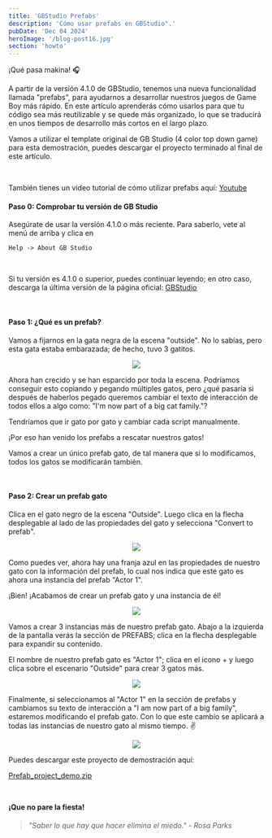```yaml
---
title: 'GBStudio Prefabs'
description: 'Cómo usar prefabs en GBStudio".'
pubDate: 'Dec 04 2024'
heroImage: '/blog-post16.jpg'
section: 'howto'
---
```


¡Qué pasa makina! &#127911;

A partir de la versión 4.1.0 de GBStudio, tenemos una nueva funcionalidad llamada "prefabs", para ayudarnos a desarrollar nuestros juegos de Game Boy más rápido. En este artículo aprenderás cómo usarlos para que tu código sea más reutilizable y se quede más organizado, lo que se traducirá en unos tiempos de desarrollo más cortos en el largo plazo.

Vamos a utilizar el template original de GB Studio (4 color top down game) para esta demostración, puedes descargar el proyecto terminado al final de este artículo.

<br>

También tienes un video tutorial de cómo utilizar prefabs aquí:
<a href="https://youtu.be/hD6xA-QhRB0" target="_blank">Youtube</a>


#### Paso 0: Comprobar tu versión de GB Studio
Asegúrate de usar la versión 4.1.0 o más reciente. Para saberlo, vete al menú de arriba y clica en

```
Help -> About GB Studio
```
<br>

Si tu versión es 4.1.0 o superior, puedes continuar leyendo; en otro caso, descarga la última versión de la página oficial:
<a href="https://www.gbstudio.dev" target="_blank">GBStudio</a>

<br>

#### Paso 1: ¿Qué es un prefab?
Vamos a fijarnos en la gata negra de la escena "outside". No lo sabías, pero esta gata estaba embarazada; de hecho, tuvo 3 gatitos.
<p align="center">
    <img src="https://www.playmakina.com/blog-post16-01-cat.png" />
</p>

Ahora han crecido y se han esparcido por toda la escena.
Podríamos conseguir esto copiando y pegando múltiples gatos, pero ¿qué pasaría si después de haberlos pegado queremos cambiar el texto de interacción de todos ellos a algo como: "I'm now part of a big cat family."?

Tendríamos que ir gato por gato y cambiar cada script manualmente.

¡Por eso han venido los prefabs a rescatar nuestros gatos!

Vamos a crear un único prefab gato, de tal manera que si lo modificamos, todos los gatos se modificarán también.

<br>

#### Paso 2: Crear un prefab gato
Clica en el gato negro de la escena "Outside". Luego clica en la flecha desplegable al lado de las propiedades del gato y selecciona "Convert to prefab".
<p align="center">
    <img src="https://www.playmakina.com/blog-post16-02-convert.png" />
</p>

Como puedes ver, ahora hay una franja azul en las propiedades de nuestro gato con la información del prefab, lo cual nos indica que este gato es ahora una instancia del prefab "Actor 1".

¡Bien! ¡Acabamos de crear un prefab gato y una instancia de él!

<p align="center">
    <img src="https://www.playmakina.com/blog-post16-03-instance.png" />
</p>

Vamos a crear 3 instancias más de nuestro prefab gato.
Abajo a la izquierda de la pantalla verás la sección de PREFABS; clica en la flecha desplegable para expandir su contenido.

El nombre de nuestro prefab gato es "Actor 1"; clica en el icono + y luego clica sobre el escenario "Outside" para crear 3 gatos más.
<p align="center">
    <img src="https://www.playmakina.com/blog-post16-04-plus.png" />
</p>

Finalmente, si seleccionamos al "Actor 1" en la sección de prefabs y cambiamos su texto de interacción a "I am now part of a big family", estaremos modificando el prefab gato. Con lo que este cambio se aplicará a todas las instancias de nuestro gato al mismo tiempo. &#9996;

<p align="center">
    <img src="https://www.playmakina.com/blog-post16-05-result.png" />
</p>

Puedes descargar este proyecto de demostración aquí:

<a href="https://www.playmakina.com/Prefab_project_demo.zip" target="_blank">Prefab_project_demo.zip</a>

<br>

**¡Que no pare la fiesta!**

> ###### "Saber lo que hay que hacer elimina el miedo." - Rosa Parks
